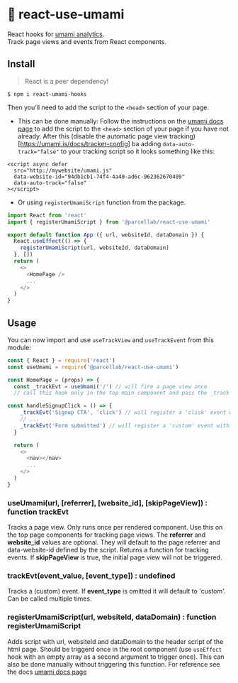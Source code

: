 # 🥓 react-use-umami
React hooks for [umami analytics](https://umami.is/).  
Track page views and events from React components.

## Install
> React is a peer dependency!
```
$ npm i react-umami-hooks
```

Then you'll need to add the script to the `<head>` section of your page.
* This can be done manually: Follow the instructions on the [umami docs page](https://umami.is/docs/) to add the script to the `<head>` section of your page if you have not already. After this (disable the automatic page view tracking)[https://umami.is/docs/tracker-config] ba adding 
`data-auto-track="false"` to your tracking script so it looks something like this:  
```
<script async defer
  src="http://mywebsite/umami.js"
  data-website-id="94db1cb1-74f4-4a40-ad6c-962362670409"
  data-auto-track="false"
></script>
```
* Or using `registerUmamiScript` function from the package.
```javascript
import React from 'react'
import { registerUmamiScript } from '@parcellab/react-use-umami'

export default function App ({ url, websiteId, dataDomain }) {
  React.useEffect(() => {
    registerUmamiScript(url, websiteId, dataDomain)
  }, [])
  return (
    <>
      <HomePage />
      ...
    </>
  )
}
```
 
 ## Usage
You can now import and use `useTrackView` and `useTrackEvent` from this module:
```javascript
const { React } = require('react')
const useUmami = require('@parcellab/react-use-umami')

const HomePage = (props) => {
  const _trackEvt = useUmami('/') // will fire a page view once
  // call this hook only in the top main component and pass the _track function down where it is needed!

const handleSignupClick = () => {
    _trackEvt('Signup CTA', 'click') // will register a 'click' event with value 'Signup CTA'
    // ...
    _trackEvt('Form submitted') // will register a 'custom' event with value 'Form submitted'
  }

  return (
    <>
      <nav></nav>
      ...
    </>
  )
}

```

### useUmami(url, [referrer], [website_id], [skipPageView]) : function trackEvt
Tracks a page view. Only runs once per rendered component. Use this on the top page components for tracking page views. The **referrer** and **website_id** values are optional. They will default to the page referrer and data-website-id defined by the script. Returns a function for tracking events. If **skipPageView** is true, the initial page view will not be triggered.  

### trackEvt(event_value, [event_type]) : undefined
Tracks a (custom) event. If **event_type** is omitted it will default to 'custom'. Can be called multiple times.

### registerUmamiScript(url, websiteId, dataDomain) : function registerUmamiScript
Adds script with url, websiteId and dataDomain to the header script of the html page. Should be triggerd once in the root component (use `useEffect` hook with an empty array as a second argument to trigger once). This can also be done manually without triggering this function. For reference see the docs [umami docs page](https://umami.is/docs/)
